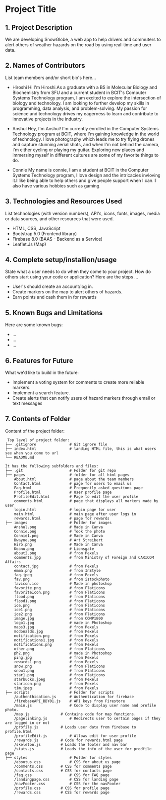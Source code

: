 # Project Title

## 1. Project Description
We are developing SnowGlobe, a web app to help drivers and commuters to alert others of weather hazards on the road by using real-time and user data.

## 2. Names of Contributors
List team members and/or short bio's here... 
* Hiroshi 
Hi I'm Hiroshi.As a graduate with a BS in Molecular Biology and Biochemistry from SFU and a current student in BCIT's Computer Systems Technology program, I am excited to explore the intersection of biology and technology. I am looking to further develop my skills in programming, data analysis, and problem-solving. My passion for science and technology drives my eagerness to learn and contribute to innovative projects in the industry.

* Anshul 
Hey, I'm Anshul! I'm currently enrolled in the Computer Systems Technology program at BCIT, where I'm gaining knowledge in the world of technology. I love photography which leads me to try flying drones and capture stunning aerial shots, and when I'm not behind the camera, I'm either cycling or playing my guitar. Exploring new places and immersing myself in different cultures are some of my favorite things to do.

* Connie
My name is connie, I am a student at BCIT in the Computer Systems Technology program, I love design and the intricacies invloving it.I like being able to help others and give people support when I can. I also have various hobbies such as gaming. 
	
## 3. Technologies and Resources Used
List technologies (with version numbers), API's, icons, fonts, images, media or data sources, and other resources that were used.
* HTML, CSS, JavaScript
* Bootstrap 5.0 (Frontend library)
* Firebase 8.0 (BAAS - Backend as a Service)
* Leaflet.Js (Map)

## 4. Complete setup/installion/usage
State what a user needs to do when they come to your project.  How do others start using your code or application?
Here are the steps ...
* User's should create an account/log in.
* Create markers on the map to alert others of hazards. 
* Earn points and cash them in for rewards

## 5. Known Bugs and Limitations
Here are some known bugs:
* ...
* ...
* ...

## 6. Features for Future
What we'd like to build in the future:
* Implement a voting system for comments to create more reliable markers.
* Implement a search feature.
* Create alerts that can notify users of hazard markers through email or text messages
	
## 7. Contents of Folder
Content of the project folder:

```
 Top level of project folder: 
├── .gitignore               # Git ignore file
├── index.html               # landing HTML file, this is what users see when you come to url
└── README.md

It has the following subfolders and files:
├── .git                     # Folder for git repo
├── pages                    # folder for all html pages
    About.html               # page about the team members
    Contact.html             # page for users to email us
    Faq.html                 # Frequently asked questions page
    Profile.html             # User profile page
    ProfileEdit.html         # Page to edit the user profile
    comments.html            # page that displays all markers made by user
    login.html               # login page for user
    main.html                # main page after user logs in 
    rewards.html             # page for rewards
├── images                   # Folder for images
    Anshul.png               # Made in Canva 
    Connie.png               # Took the photo 
    Connie1.png              # Made in Canva 
    Dwayne.png               # Art Streibert 
    Hiro.png                 # Made in Canva 
    Keanu.png                # Lionsgate 
    about2.png               # from Pexels
    comments.jpg             # from Ministry of Foreign and CARICOM Affairs
    contact.jpg              # from Pexels
    emma.png                 # from InStyle
    faq.jpeg                 # from Pexels
    fav.png                  # from istockphoto
    favicon.ico              # Made in photoshop
    favorite.png             # from Flaticons
    favoriteIcon.png         # from Flaticons
    flood.png                # from Flaticons
    flood1.png               # from Flaticons
    ice.png                  # from Flaticons
    ice1.png                 # from Flaticons
    ice2.png                 # from Flaticons
    image.jpg                # from COMP1800
    logo1.jpg                # made in Photoshop
    maps3.jpg                # from Pexels
    mcdonalds.jpg            # from Pexels
    notification.png         # from Pexels
    notifications1.jpg       # from Pexels
    notifications.png        # from Pexels
    other.png                # from Flaticons
    ph2.png                  # made in Photoshop
    ping.jpg                 # from Pexels
    rewards1.png             # from Pexels
    snow.png                 # from Flaticons
    snow1.png                # from Flaticons
    star1.png                # from Flaticons 
    starbucks.jpeg           # from Pexels 
    staricon.png             # from Pexels
    tim.jpeg                 # from Pexels
├── scripts                  # Folder for scripts
    /authenthication.js      # Authentication for firebase
    /firebaseAPI_BBY01.js    # API keys from Firestore
    /main.js                 # Code to display user name and profile photo.
    /map.js    		     # Contains code for map functions.
    /pagelinking.js          # Redirects user to certain pages if they are logged in or not 
    /profile.js		     # Loads user data from firebase to profile.html
    /profileEdit.js          # Allows edit for user profile
    /rewards.js  	     # Code for rewards.html page
    /skeleton.js	     # Loads the footer and nav bar
    /stats.js		     # Loads the info of the user for prodfile page
├── styles                   # Folder for styles
    /aboutus.css             # CSS for about us page
    /comments.css	     # CSS for comments page
    /contacts.css	     # CSS for contacts page 
    /faq.css	             # CSS for FAQ page 
    /landingpage.css	     # CSS for landing page
    /navFooter.css  	     # CSS for the navFooter
    /profile.css   	     # CSS for profile page
    /rewards.css	     # CSS for rewards page


```


